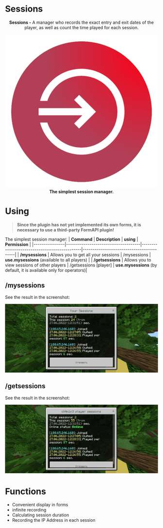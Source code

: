 # Sessions

<p align = "center">
<b>Sessions -</b> A manager who records the exact entry and exit dates of the player, as well as count the time played for each session.<br>
<br>
<a href="https://github.com/CL4M1N3/ChatLog"><img src="https://github.com/cl4m1n3/Sessions/blob/main/decorations/icon.png"></img></a><br>
<b>The simplest session manager.</b>
</p>

# Using

> **Since the plugin has not yet implemented its own forms, it is necessary to use a third-party FormAPI plugin!**

The simplest session manager:
| **Command** | **Description** | **using** | **Permission** |
|----------------|--------------------------------------|-----------------------------------------------|-------------------------------------------|
| **/mysessions** | Allows you to get all your sessions | /mysessions | **use.mysessions** (available to all players) |
| **/getsessions** | Allows you to view sessions of other players | /getsessions [player] | **use.mysessions** (by default, it is available only for operators)|

## /mysessions
See the result in the screenshot:
<br>
<p align = "center">
<a href="https://github.com/CL4M1N3/Sessions"><img src="https://github.com/cl4m1n3/Sessions/blob/main/decorations/img_1.jpg"></img></a><br>
</p>

## /getsessions
See the result in the screenshot:
<br>
<p align = "center">
<a href="https://github.com/CL4M1N3/Sessions"><img src="https://github.com/cl4m1n3/Sessions/blob/main/decorations/img_2.jpg"></img></a><br>
</p>

# Functions
<ul>
<li>Convenient display in forms</li>
<li>infinite recording</li>
<li>Calculating session duration</li>
<li>Recording the IP Address in each session</li>
</ul>
